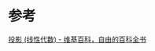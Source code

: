 

# 参考
[投影 (线性代数) - 维基百科，自由的百科全书](https://zh.wikipedia.org/wiki/%E6%8A%95%E5%BD%B1_(%E7%BA%BF%E6%80%A7%E4%BB%A3%E6%95%B0)#)
